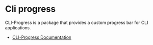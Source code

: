 # Cli progress

CLI-Progress is a package that provides a custom progress bar for CLI applications.

- [CLI-Progress Documentation](https://www.npmjs.com/package/cli-progress)

